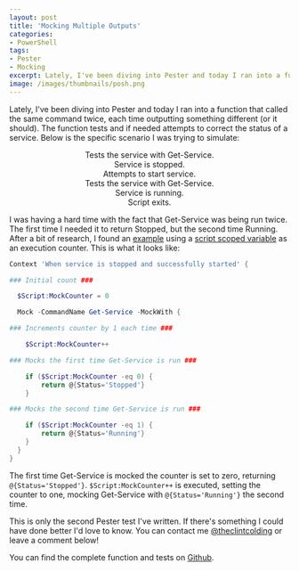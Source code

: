 ```yaml
---
layout: post
title: 'Mocking Multiple Outputs'
categories:
- PowerShell
tags:
- Pester
- Mocking
excerpt: Lately, I've been diving into Pester and today I ran into a function that called the same command twice, each time outputting something different (or it should). The function tests and if needed attempts to correct the status of a service.
image: /images/thumbnails/posh.png
---
```


Lately, I've been diving into Pester and today I ran into a function that called the same command twice, each time outputting something different (or it should). The function tests and if needed attempts to correct the status of a service. Below is the specific scenario I was trying to simulate:

<center>
  <p>
    <div class="row">Tests the service with Get-Service.</div>
    <div class="row"><i class="fa fa-long-arrow-down" aria-hidden="true"></i></div>
    <div class="row">Service is stopped.</div>
    <div class="row"><i class="fa fa-long-arrow-down" aria-hidden="true"></i></div>
    <div class="row">Attempts to start service.</div>
    <div class="row"><i class="fa fa-long-arrow-down" aria-hidden="true"></i></div>
    <div class="row">Tests the service with Get-Service.</div>
    <div class="row"><i class="fa fa-long-arrow-down" aria-hidden="true"></i></div>
    <div class="row">Service is running.</div>
    <div class="row"><i class="fa fa-long-arrow-down" aria-hidden="true"></i></div>
    <div class="row">Script exits.</div>
  </p>
</center>

I was having a hard time with the fact that Get-Service was being run twice. The first time I needed it to return Stopped, but the second time Running. After a bit of research, I found an [example](https://groups.google.com/forum/#!topic/pester/HH0ANH1OiKY) using a [script scoped variable](https://msdn.microsoft.com/en-us/powershell/reference/5.1/microsoft.powershell.core/about/about_scopes) as an execution counter. This is what it looks like:

~~~ powershell
Context 'When service is stopped and successfully started' {

### Initial count ###

  $Script:MockCounter = 0

  Mock -CommandName Get-Service -MockWith {

### Increments counter by 1 each time ###

    $Script:MockCounter++

### Mocks the first time Get-Service is run ###

    if ($Script:MockCounter -eq 0) {
        return @{Status='Stopped'}
    }

### Mocks the second time Get-Service is run ###

    if ($Script:MockCounter -eq 1) {
        return @{Status='Running'}
    }
  }
}
~~~

The first time Get-Service is mocked the counter is set to zero, returning `@{Status='Stopped'}`. `$Script:MockCounter++` is executed, setting the counter to one, mocking Get-Service with `@{Status='Running'}` the second time.

This is only the second Pester test I've written. If there's something I could have done better I'd love to know. You can contact me [@theclintcolding](https://twitter.com/theclintcolding) or leave a comment below!

You can find the complete function and tests on [Github](https://github.com/clintcolding/TheToolbox).
